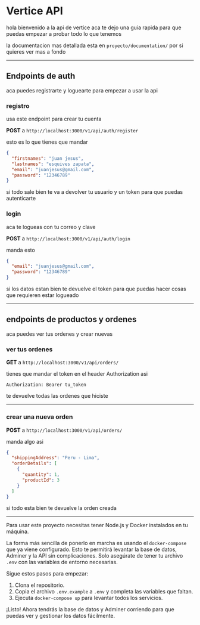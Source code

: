 # Vertice API

hola bienvenido a la api de vertice aca te dejo una guia rapida para que puedas empezar a probar todo lo que tenemos

la documentacion mas detallada esta en `proyecto/documentation/` por si quieres ver mas a fondo

---

## Endpoints de auth

aca puedes registrarte y loguearte para empezar a usar la api

### registro

usa este endpoint para crear tu cuenta

**POST** a `http://localhost:3000/v1/api/auth/register`

esto es lo que tienes que mandar

```json
{
  "firstnames": "juan jesus",
  "lastnames": "esquives zapata",
  "email": "juanjesus@gmail.com",
  "password": "12346789"
}
```

si todo sale bien te va a devolver tu usuario y un token para que puedas autenticarte

### login

aca te logueas con tu correo y clave

**POST** a `http://localhost:3000/v1/api/auth/login`

manda esto

```json
{
  "email": "juanjesus@gmail.com",
  "password": "12346789"
}
```

si los datos estan bien te devuelve el token para que puedas hacer cosas que requieren estar logueado

---

## endpoints de productos y ordenes

aca puedes ver tus ordenes y crear nuevas

### ver tus ordenes

**GET** a `http://localhost:3000/v1/api/orders/`

tienes que mandar el token en el header Authorization asi

```
Authorization: Bearer tu_token
```

te devuelve todas las ordenes que hiciste

---

### crear una nueva orden

**POST** a `http://localhost:3000/v1/api/orders/`

manda algo asi

```json
{
  "shippingAddress": "Peru - Lima",
  "orderDetails": [
    {
      "quantity": 1,
      "productId": 3
    }
  ]
}
```

si todo esta bien te devuelve la orden creada

---

Para usar este proyecto necesitas tener Node.js y Docker instalados en tu máquina.

La forma más sencilla de ponerlo en marcha es usando el `docker-compose` que ya viene configurado. Esto te permitirá levantar la base de datos, Adminer y la API sin complicaciones. Solo asegúrate de tener tu archivo `.env` con las variables de entorno necesarias.

Sigue estos pasos para empezar:

1. Clona el repositorio.
2. Copia el archivo `.env.example` a `.env` y completa las variables que faltan.
3. Ejecuta `docker-compose up` para levantar todos los servicios.

¡Listo! Ahora tendrás la base de datos y Adminer corriendo para que puedas ver y gestionar los datos fácilmente.

